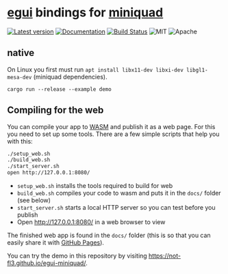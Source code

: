 # [egui](https://github.com/emilk/egui) bindings for [miniquad](https://github.com/not-fl3/miniquad)

[![Latest version](https://img.shields.io/crates/v/egui-miniquad.svg)](https://crates.io/crates/egui-miniquad)
[![Documentation](https://docs.rs/egui-miniquad/badge.svg)](https://docs.rs/egui-miniquad)
[![Build Status](https://github.com/not-fl3/egui-miniquad/workflows/CI/badge.svg)](https://github.com/not-fl3/egui-miniquad/actions?workflow=CI)
![MIT](https://img.shields.io/badge/license-MIT-blue.svg)
![Apache](https://img.shields.io/badge/license-Apache-blue.svg)

## native

On Linux you first must run `apt install libx11-dev libxi-dev libgl1-mesa-dev` (miniquad dependencies).

`cargo run --release --example demo`

## Compiling for the web

You can compile your app to [WASM](https://en.wikipedia.org/wiki/WebAssembly) and publish it as a web page. For this you need to set up some tools. There are a few simple scripts that help you with this:

``` sh
./setup_web.sh
./build_web.sh
./start_server.sh
open http://127.0.0.1:8080/
```

* `setup_web.sh` installs the tools required to build for web
* `build_web.sh` compiles your code to wasm and puts it in the `docs/` folder (see below)
* `start_server.sh` starts a local HTTP server so you can test before you publish
* Open http://127.0.0.1:8080/ in a web browser to view

The finished web app is found in the `docs/` folder (this is so that you can easily share it with [GitHub Pages](https://docs.github.com/en/free-pro-team@latest/github/working-with-github-pages/configuring-a-publishing-source-for-your-github-pages-site)).

You can try the demo in this repository by visiting <https://not-fl3.github.io/egui-miniquad/>.
